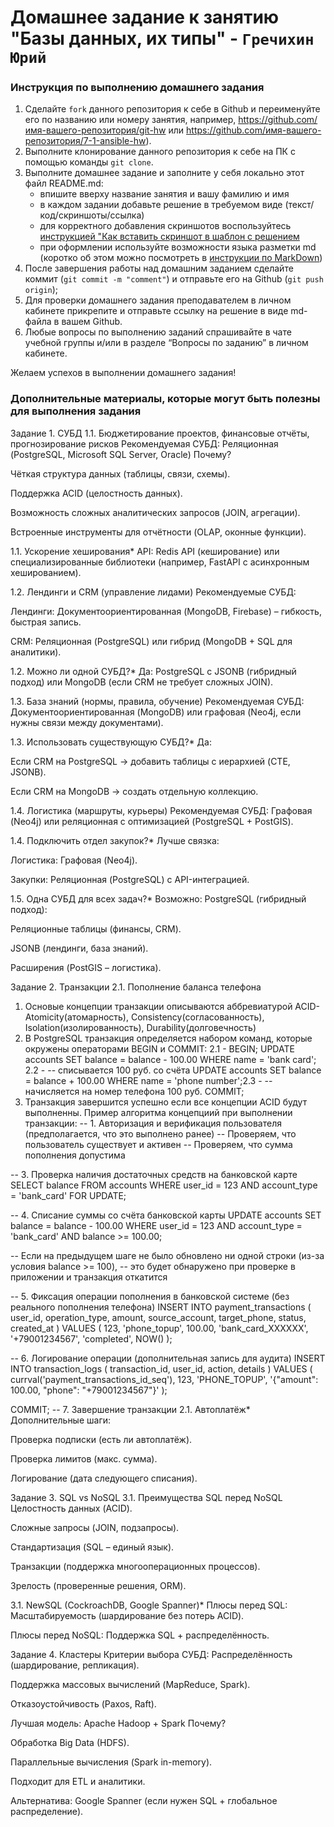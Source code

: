 # Домашнее задание к занятию "Базы данных, их типы" - `Гречихин Юрий`


### Инструкция по выполнению домашнего задания

   1. Сделайте `fork` данного репозитория к себе в Github и переименуйте его по названию или номеру занятия, например, https://github.com/имя-вашего-репозитория/git-hw или  https://github.com/имя-вашего-репозитория/7-1-ansible-hw).
   2. Выполните клонирование данного репозитория к себе на ПК с помощью команды `git clone`.
   3. Выполните домашнее задание и заполните у себя локально этот файл README.md:
      - впишите вверху название занятия и вашу фамилию и имя
      - в каждом задании добавьте решение в требуемом виде (текст/код/скриншоты/ссылка)
      - для корректного добавления скриншотов воспользуйтесь [инструкцией "Как вставить скриншот в шаблон с решением](https://github.com/netology-code/sys-pattern-homework/blob/main/screen-instruction.md)
      - при оформлении используйте возможности языка разметки md (коротко об этом можно посмотреть в [инструкции  по MarkDown](https://github.com/netology-code/sys-pattern-homework/blob/main/md-instruction.md))
   4. После завершения работы над домашним заданием сделайте коммит (`git commit -m "comment"`) и отправьте его на Github (`git push origin`);
   5. Для проверки домашнего задания преподавателем в личном кабинете прикрепите и отправьте ссылку на решение в виде md-файла в вашем Github.
   6. Любые вопросы по выполнению заданий спрашивайте в чате учебной группы и/или в разделе “Вопросы по заданию” в личном кабинете.
   
Желаем успехов в выполнении домашнего задания!
   
### Дополнительные материалы, которые могут быть полезны для выполнения задания

Задание 1. СУБД
1.1. Бюджетирование проектов, финансовые отчёты, прогнозирование рисков
Рекомендуемая СУБД: Реляционная (PostgreSQL, Microsoft SQL Server, Oracle)
Почему?

Чёткая структура данных (таблицы, связи, схемы).

Поддержка ACID (целостность данных).

Возможность сложных аналитических запросов (JOIN, агрегации).

Встроенные инструменты для отчётности (OLAP, оконные функции).

1.1. Ускорение хеширования*
API: Redis API (кеширование) или специализированные библиотеки (например, FastAPI с асинхронным хешированием).

1.2. Лендинги и CRM (управление лидами)
Рекомендуемые СУБД:

Лендинги: Документоориентированная (MongoDB, Firebase) – гибкость, быстрая запись.

CRM: Реляционная (PostgreSQL) или гибрид (MongoDB + SQL для аналитики).

1.2. Можно ли одной СУБД?*
Да: PostgreSQL с JSONB (гибридный подход) или MongoDB (если CRM не требует сложных JOIN).

1.3. База знаний (нормы, правила, обучение)
Рекомендуемая СУБД: Документоориентированная (MongoDB) или графовая (Neo4j, если нужны связи между документами).

1.3. Использовать существующую СУБД?*
Да:

Если CRM на PostgreSQL → добавить таблицы с иерархией (CTE, JSONB).

Если CRM на MongoDB → создать отдельную коллекцию.

1.4. Логистика (маршруты, курьеры)
Рекомендуемая СУБД: Графовая (Neo4j) или реляционная с оптимизацией (PostgreSQL + PostGIS).

1.4. Подключить отдел закупок?*
Лучше связка:

Логистика: Графовая (Neo4j).

Закупки: Реляционная (PostgreSQL) с API-интеграцией.

1.5. Одна СУБД для всех задач?*
Возможно: PostgreSQL (гибридный подход):

Реляционные таблицы (финансы, CRM).

JSONB (лендинги, база знаний).

Расширения (PostGIS – логистика).

Задание 2. Транзакции
2.1. Пополнение баланса телефона
1. Основые концепции транзакции описываются аббревиатурой ACID-Atomicity(атомарность), Consistency(согласованность), Isolation(изолированность), Durability(долговечность) 
2. В PostgreSQL транзакция определяется набором команд, которые окружены операторами BEGIN и COMMIT:
2.1 - BEGIN; UPDATE accounts SET balance = balance - 100.00 WHERE name = 'bank card'; 2.2 - -- списывается 100 руб. со счёта UPDATE accounts SET balance = balance + 100.00 WHERE name = 'phone number';2.3 - -- начисляется на номер телефона 100 руб. COMMIT;
3. Транзакция завершится успешно если все концепции ACID будут выполненны.
Пример алгоритма концепциий при выполнении транзакции:
-- 1. Авторизация и верификация пользователя (предполагается, что это выполнено ранее)
-- Проверяем, что пользователь существует и активен
-- Проверяем, что сумма пополнения допустима

-- 3. Проверка наличия достаточных средств на банковской карте
SELECT balance FROM accounts WHERE user_id = 123 AND account_type = 'bank_card' FOR UPDATE;

-- 4. Списание суммы со счёта банковской карты
UPDATE accounts 
SET balance = balance - 100.00 
WHERE user_id = 123 AND account_type = 'bank_card' AND balance >= 100.00;

-- Если на предыдущем шаге не было обновлено ни одной строки (из-за условия balance >= 100),
-- это будет обнаружено при проверке в приложении и транзакция откатится

-- 5. Фиксация операции пополнения в банковской системе (без реального пополнения телефона)
INSERT INTO payment_transactions (
    user_id, 
    operation_type, 
    amount, 
    source_account, 
    target_phone, 
    status, 
    created_at
) VALUES (
    123,
    'phone_topup',
    100.00,
    'bank_card_XXXXXX',
    '+79001234567',
    'completed',
    NOW()
);

-- 6. Логирование операции (дополнительная запись для аудита)
INSERT INTO transaction_logs (
    transaction_id, 
    user_id, 
    action, 
    details
) VALUES (
    currval('payment_transactions_id_seq'),
    123,
    'PHONE_TOPUP',
    '{"amount": 100.00, "phone": "+79001234567"}'
);

COMMIT; -- 7. Завершение транзакции
2.1. Автоплатёж*
Дополнительные шаги:

Проверка подписки (есть ли автоплатёж).

Проверка лимитов (макс. сумма).

Логирование (дата следующего списания).

Задание 3. SQL vs NoSQL
3.1. Преимущества SQL перед NoSQL
Целостность данных (ACID).

Сложные запросы (JOIN, подзапросы).

Стандартизация (SQL – единый язык).

Транзакции (поддержка многооперационных процессов).

Зрелость (проверенные решения, ORM).

3.1. NewSQL (CockroachDB, Google Spanner)*
Плюсы перед SQL: Масштабируемость (шардирование без потерь ACID).

Плюсы перед NoSQL: Поддержка SQL + распределённость.

Задание 4. Кластеры
Критерии выбора СУБД:
Распределённость (шардирование, репликация).

Поддержка массовых вычислений (MapReduce, Spark).

Отказоустойчивость (Paxos, Raft).

Лучшая модель: Apache Hadoop + Spark
Почему?

Обработка Big Data (HDFS).

Параллельные вычисления (Spark in-memory).

Подходит для ETL и аналитики.

Альтернатива: Google Spanner (если нужен SQL + глобальное распределение).

